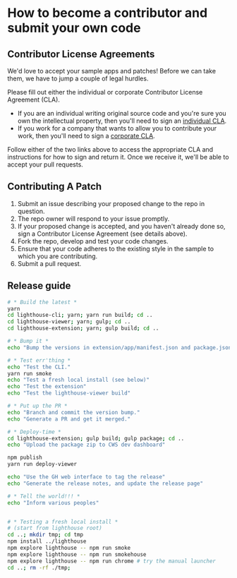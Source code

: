 # How to become a contributor and submit your own code

## Contributor License Agreements

We'd love to accept your sample apps and patches! Before we can take them, we have to jump a couple of legal hurdles.

Please fill out either the individual or corporate Contributor License Agreement (CLA).
  * If you are an individual writing original source code and you're sure you own the intellectual property, then you'll need to sign an [individual CLA](https://developers.google.com/open-source/cla/individual).
  * If you work for a company that wants to allow you to contribute your work, then you'll need to sign a [corporate CLA](https://developers.google.com/open-source/cla/corporate).

Follow either of the two links above to access the appropriate CLA and instructions for how to sign and return it. Once we receive it, we'll be able to
accept your pull requests.

## Contributing A Patch

1. Submit an issue describing your proposed change to the repo in question.
1. The repo owner will respond to your issue promptly.
1. If your proposed change is accepted, and you haven't already done so, sign a Contributor License Agreement (see details above).
1. Fork the repo, develop and test your code changes.
1. Ensure that your code adheres to the existing style in the sample to which you are contributing.
1. Submit a pull request.


## Release guide

```sh
# * Build the latest *
yarn
cd lighthouse-cli; yarn; yarn run build; cd ..
cd lighthouse-viewer; yarn; gulp; cd ..
cd lighthouse-extension; yarn; gulp build; cd ..

# * Bump it *
echo "Bump the versions in extension/app/manifest.json and package.json"

# * Test err'thing * 
echo "Test the CLI."
yarn run smoke
echo "Test a fresh local install (see below)"
echo "Test the extension"
echo "Test the lighthouse-viewer build"

# * Put up the PR *
echo "Branch and commit the version bump."
echo "Generate a PR and get it merged."

# * Deploy-time *
cd lighthouse-extension; gulp build; gulp package; cd ..
echo "Upload the package zip to CWS dev dashboard"

npm publish
yarn run deploy-viewer

echo "Use the GH web interface to tag the release"
echo "Generate the release notes, and update the release page"

# * Tell the world!!! *
echo "Inform various peoples"


# * Testing a fresh local install *
# (start from lighthouse root)
cd ..; mkdir tmp; cd tmp
npm install ../lighthouse
npm explore lighthouse -- npm run smoke
npm explore lighthouse -- npm run smokehouse
npm explore lighthouse -- npm run chrome # try the manual launcher
cd ..; rm -rf ./tmp;
```
